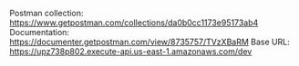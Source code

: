 Postman collection: https://www.getpostman.com/collections/da0b0cc1173e95173ab4
Documentation: https://documenter.getpostman.com/view/8735757/TVzXBaRM
Base URL: https://upz738p802.execute-api.us-east-1.amazonaws.com/dev
